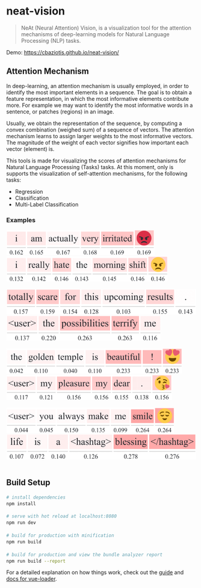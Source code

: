 # neat-vision

> NeAt (Neural Attention) Vision, is a visualization tool for the attention mechanisms of deep-learning models for Natural Language Processing (NLP) tasks.

Demo: https://cbaziotis.github.io/neat-vision/

## Attention Mechanism
In deep-learning, an attention mechanism is usually employed, 
in order to identify the most important elements in a sequence.
The goal is to obtain a feature representation, in which the most informative elements contribute more.
For example we may want to identify the most informative words in a sentence, or patches (regions) in an image.

Usually, we obtain the representation of the sequence, 
by computing a convex combination (weighed sum) of a sequence of vectors. 
The attention mechanism learns to assign larger weights to the most informative vectors. 
The magnitude of the weight of each vector signifies how important each vector (element) is.

This tools is made for visualizing the scores of attention mechanisms for Natural Language Processing (Tasks) tasks. 
At this moment, only is supports the visualization of self-attention mechanisms, for the following tasks:
 - Regression
 - Classification
 - Multi-Label Classification

### Examples


<p>
<img src="./images/task1_ec/1-01.png" height="67" >
<img src="./images/task1_ec/1-02.png" height="67" >
</br>
</br>
<img src="./images/task1_ec/1-04.png" height="67" >
<img src="./images/task1_ec/1-05.png" height="67" >
</br>
</br>
<img src="./images/task1_ec/1-10.png" height="67" >
<img src="./images/task1_ec/1-11.png" height="67" >

</br>
</br>
<img src="./images/task1_ec/1-12.png" height="67" >
<img src="./images/task1_ec/1-13.png" height="67" >
</br>
</br>

</p>

## Build Setup

``` bash
# install dependencies
npm install

# serve with hot reload at localhost:8080
npm run dev

# build for production with minification
npm run build

# build for production and view the bundle analyzer report
npm run build --report
```

For a detailed explanation on how things work, check out the [guide](http://vuejs-templates.github.io/webpack/) and [docs for vue-loader](http://vuejs.github.io/vue-loader).
